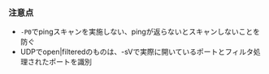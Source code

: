 ### 注意点
* `-P0`でpingスキャンを実施しない、pingが返らないとスキャンしないことを防ぐ
* UDPでopen|filteredのものは、-sVで実際に開いているポートとフィルタ処理されたポートを識別
